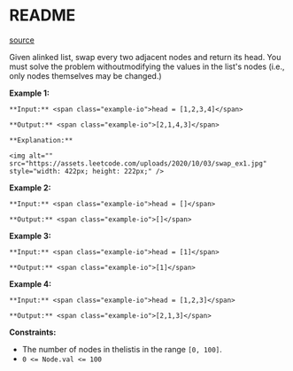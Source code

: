 # README #
[source](https://leetcode.com/problems/swap-nodes-in-pairs/)

Given alinked list, swap every two adjacent nodes and return its head. You must solve the problem withoutmodifying the values in the list's nodes (i.e., only nodes themselves may be changed.)


**Example 1:**

```
**Input:** <span class="example-io">head = [1,2,3,4]</span>

**Output:** <span class="example-io">[2,1,4,3]</span>

**Explanation:**

<img alt="" src="https://assets.leetcode.com/uploads/2020/10/03/swap_ex1.jpg" style="width: 422px; height: 222px;" />
```

**Example 2:**

```
**Input:** <span class="example-io">head = []</span>

**Output:** <span class="example-io">[]</span>
```

**Example 3:**

```
**Input:** <span class="example-io">head = [1]</span>

**Output:** <span class="example-io">[1]</span>
```

**Example 4:**

```
**Input:** <span class="example-io">head = [1,2,3]</span>

**Output:** <span class="example-io">[2,1,3]</span>
```


**Constraints:**


+ The number of nodes in thelistis in the range `[0, 100]`.
+ `0 <= Node.val <= 100`


